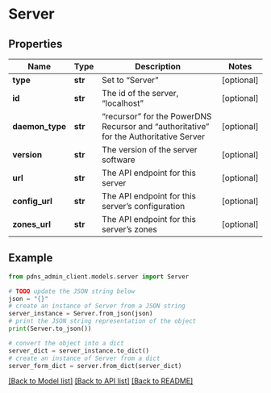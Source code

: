 # Server


## Properties

Name | Type | Description | Notes
------------ | ------------- | ------------- | -------------
**type** | **str** | Set to “Server” | [optional] 
**id** | **str** | The id of the server, “localhost” | [optional] 
**daemon_type** | **str** | “recursor” for the PowerDNS Recursor and “authoritative” for the Authoritative Server | [optional] 
**version** | **str** | The version of the server software | [optional] 
**url** | **str** | The API endpoint for this server | [optional] 
**config_url** | **str** | The API endpoint for this server’s configuration | [optional] 
**zones_url** | **str** | The API endpoint for this server’s zones | [optional] 

## Example

```python
from pdns_admin_client.models.server import Server

# TODO update the JSON string below
json = "{}"
# create an instance of Server from a JSON string
server_instance = Server.from_json(json)
# print the JSON string representation of the object
print(Server.to_json())

# convert the object into a dict
server_dict = server_instance.to_dict()
# create an instance of Server from a dict
server_form_dict = server.from_dict(server_dict)
```
[[Back to Model list]](../README.md#documentation-for-models) [[Back to API list]](../README.md#documentation-for-api-endpoints) [[Back to README]](../README.md)


